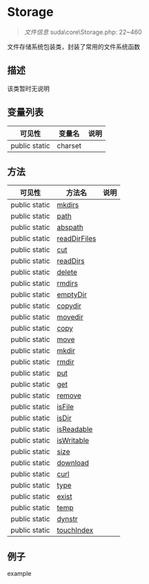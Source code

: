 #  Storage 

> *文件信息* suda\core\Storage.php: 22~460


文件存储系统包装类，封装了常用的文件系统函数


## 描述



该类暂时无说明


## 变量列表
| 可见性 |  变量名   | 说明 |
|--------|----|------|
| public  static  | charset | | 

## 方法

| 可见性 | 方法名 | 说明 |
|--------|-------|------|
|  public  static|[mkdirs](Storage/mkdirs.md) |  |
|  public  static|[path](Storage/path.md) |  |
|  public  static|[abspath](Storage/abspath.md) |  |
|  public  static|[readDirFiles](Storage/readDirFiles.md) |  |
|  public  static|[cut](Storage/cut.md) |  |
|  public  static|[readDirs](Storage/readDirs.md) |  |
|  public  static|[delete](Storage/delete.md) |  |
|  public  static|[rmdirs](Storage/rmdirs.md) |  |
|  public  static|[emptyDir](Storage/emptyDir.md) |  |
|  public  static|[copydir](Storage/copydir.md) |  |
|  public  static|[movedir](Storage/movedir.md) |  |
|  public  static|[copy](Storage/copy.md) |  |
|  public  static|[move](Storage/move.md) |  |
|  public  static|[mkdir](Storage/mkdir.md) |  |
|  public  static|[rmdir](Storage/rmdir.md) |  |
|  public  static|[put](Storage/put.md) |  |
|  public  static|[get](Storage/get.md) |  |
|  public  static|[remove](Storage/remove.md) |  |
|  public  static|[isFile](Storage/isFile.md) |  |
|  public  static|[isDir](Storage/isDir.md) |  |
|  public  static|[isReadable](Storage/isReadable.md) |  |
|  public  static|[isWritable](Storage/isWritable.md) |  |
|  public  static|[size](Storage/size.md) |  |
|  public  static|[download](Storage/download.md) |  |
|  public  static|[curl](Storage/curl.md) |  |
|  public  static|[type](Storage/type.md) |  |
|  public  static|[exist](Storage/exist.md) |  |
|  public  static|[temp](Storage/temp.md) |  |
|  public  static|[dynstr](Storage/dynstr.md) |  |
|  public  static|[touchIndex](Storage/touchIndex.md) |  |
 

## 例子

example